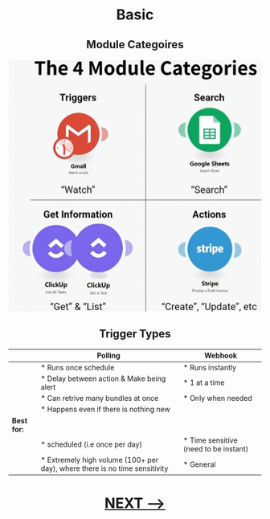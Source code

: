 <div align="center">


# Basic
</div>

<div align="center">
  
## Module Categoires

<div align="center">
  
![Module Categories](pic/the_4_module_catageries.gif)

</div>

## Trigger Types
</div>


|                   |                             Polling                                          |                      Webhook                                |
|:------------------|------------------------------------------------------------------------------|-------------------------------------------------------------|
|                   |  * Runs once schedule                                                        |  * Runs instantly                                           |
|                   |  * Delay between action & Make being alert                                   |  * 1 at a time                                              |
|                   |  * Can retrive many bundles at once                                          |  * Only when needed                                         |
|                   |  * Happens even if there is nothing new                                      |                                                             |
| __Best for:__     |                                                                              |                                                             |
|                   |  * scheduled (i.e once per day)                                              |  * Time sensitive (need to be instant)                      |
|                   |  * Extremely high volume (100+ per day), where there is no time sensitivity  |  * General                                                  |


<div align="center">

# [NEXT -->](definitions_and_terminology.md)
</div>
